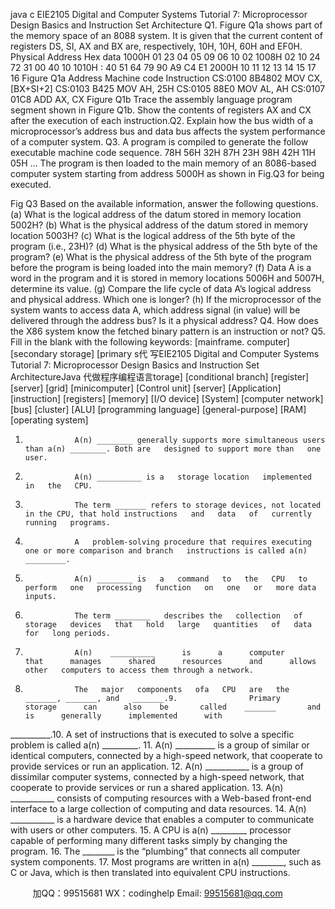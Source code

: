 java c
EIE2105 Digital and Computer Systems 
Tutorial 7: Microprocessor Design Basics and Instruction Set Architecture Q1.       Figure Q1a shows part of   the memory space of   an 8088 system. It is given that the current content of   registers DS,   SI, AX and BX are, respectively,   10H,   10H,   60H and EF0H.
Physical Address 
Hex data 
1000H 
01 
23 
04 
05 
09 
06 
10 
02 
1008H 
02 
10 
24 
72 
31 
00 
40 
10 
1010H 
: 
40 
51 
64 
79 
90 
A9 
C4 
E1 
2000H 
10 
11 
12 
13 
14 
15 
17 
16 
Figure   Q1a
Address 
Machine code 
Instruction 
CS:0100 
8B4802 
MOV 
CX, [BX+SI+2] 
CS:0103 
B425 
MOV 
AH, 25H 
CS:0105 
88E0 
MOV 
AL, AH 
CS:0107 
01C8 
ADD 
AX, CX 
Figure   Q1b
Trace the assembly language program segment   shown   in   Figure   Q1b.   Show   the   contents   of   registers   AX   and   CX   after   the   execution   of   each   instruction.Q2.         Explain   how   the   bus   width   of a   microprocessor’s   address   bus   and   data   bus   affects   the system performance of   a computer system.
Q3.    A   program is compiled to generate the follow   executable machine   code   sequence.
78H             56H               32H               87H               23H               98H               42H                11H               05H               …
The program is then loaded to the main memory of   an   8086-based computer   system   starting from address 5000H as   shown in   Fig.Q3   for being   executed.

Fig   Q3
Based on the available information, answer the   following   questions.
(a)   What is the logical address of   the datum   stored   in memory   location   5002H?
(b)   What is the physical address of   the datum stored   in memory   location   5003H?
(c)   What is the logical address of   the 5th   byte   of   the program   (i.e.,   23H)?
(d)   What   is   the   physical   address   of   the   5th      byte   of   the   program?
(e)   What   is   the   physical   address   of   the   5th      byte   of   the   program   before   the   program   is being loaded into the main memory?
(f)    Data A is a word in the program and it is stored   in memory locations   5006H   and   5007H, determine its value.
(g)   Compare the life cycle of   data   A’s logical address and physical   address.   Which   one   is   longer?
(h)   If   the microprocessor of   the system wants to access data   A, which   address   signal   (in   value) will be delivered through the address bus? Is it   a physical address?
Q4.    How does the X86 system know the   fetched binary pattern   is   an instruction   or   not?
Q5.    Fill in the blank with the following keywords:
[mainframe. computer]   [secondary storage]   [primary s代 写EIE2105 Digital and Computer Systems Tutorial 7: Microprocessor Design Basics and Instruction Set ArchitectureJava
代做程序编程语言torage]   [conditional branch]
[register]   [server]   [grid]   [minicomputer]   [Control unit]   [server]   [Application]   [instruction]
[registers]   [memory]   [I/O device]   [System]   [computer network]   [bus]   [cluster]   [ALU]
[programming language]   [general-purpose]   [RAM]   [operating system]
1.                A(n) ________ generally supports more simultaneous users than a(n) ________. Both are   designed to support more than   one user.
2.                A(n) __________ is a   storage location   implemented   in   the   CPU.
3.                The term _______ refers to storage devices, not located in the CPU, that hold instructions   and   data   of   currently   running   programs.
4.                A   problem-solving procedure that requires executing one or more comparison and branch   instructions is called a(n) _________.
5.                A(n) ________ is   a   command   to   the   CPU   to   perform   one   processing   function   on   one   or   more data   inputs.
6.                The term ________   describes the   collection   of storage   devices   that   hold   large   quantities   of   data for   long periods.
7.                A(n)    __________      is      a      computer      that      manages      shared      resources      and      allows      other   computers to access them through a network.
8.                The   major   components   ofa   CPU   are   the   _______, _______, and   _______.9.                Primary       storage      can      also    be       called    _______       and       is      generally      implemented      with
__________.10.          A set of   instructions that is executed to solve a specific problem is called a(n) _________.
11.          A(n) __________ is a group of   similar or identical   computers,   connected by   a high-speed network, that cooperate to provide services or run an application.
12.          A(n) ___________ is a group of   dissimilar computer   systems,   connected by   a high-speed   network, that cooperate to provide services or run a shared   application.
13.          A(n) ___________ consists of   computing resources with a Web-based front-end interface   to a large collection of   computing   and data   resources.
14.          A(n)   ___________   is   a   hardware   device   that   enables   a   computer   to   communicate   with   users or other   computers.
15.          A CPU   is   a(n) _________ processor   capable   of   performing   many   different   tasks   simply   by changing the program.
16.          The ________ is the “plumbing”   that   connects   all   computer   system   components.
17.          Most programs are   written   in   a(n)   ________,   such   as   C   or   Java,   which   is   then   translated   into equivalent CPU   instructions.



         
加QQ：99515681  WX：codinghelp  Email: 99515681@qq.com
